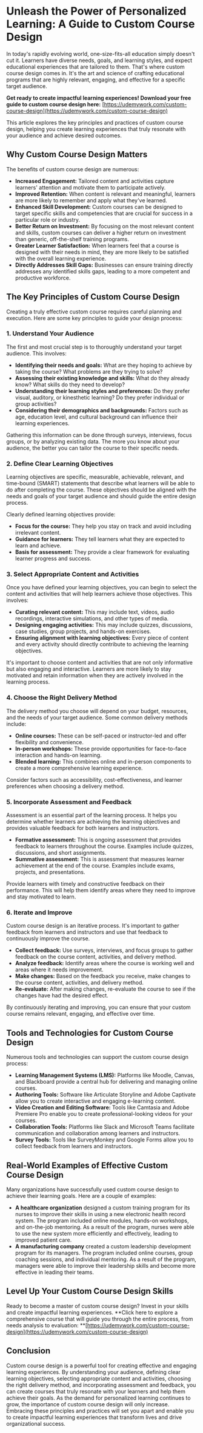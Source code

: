 # Unleash the Power of Personalized Learning: A Guide to Custom Course Design

In today's rapidly evolving world, one-size-fits-all education simply doesn't cut it. Learners have diverse needs, goals, and learning styles, and expect educational experiences that are tailored to them. That's where custom course design comes in. It's the art and science of crafting educational programs that are highly relevant, engaging, and effective for a specific target audience.

**Get ready to create impactful learning experiences!  Download your free guide to custom course design here:** [https://udemywork.com/custom-course-design](https://udemywork.com/custom-course-design)

This article explores the key principles and practices of custom course design, helping you create learning experiences that truly resonate with your audience and achieve desired outcomes.

## Why Custom Course Design Matters

The benefits of custom course design are numerous:

*   **Increased Engagement:** Tailored content and activities capture learners' attention and motivate them to participate actively.
*   **Improved Retention:** When content is relevant and meaningful, learners are more likely to remember and apply what they've learned.
*   **Enhanced Skill Development:** Custom courses can be designed to target specific skills and competencies that are crucial for success in a particular role or industry.
*   **Better Return on Investment:** By focusing on the most relevant content and skills, custom courses can deliver a higher return on investment than generic, off-the-shelf training programs.
*   **Greater Learner Satisfaction:** When learners feel that a course is designed with their needs in mind, they are more likely to be satisfied with the overall learning experience.
*   **Directly Addresses Skill Gaps:** Businesses can ensure training directly addresses any identified skills gaps, leading to a more competent and productive workforce.

## The Key Principles of Custom Course Design

Creating a truly effective custom course requires careful planning and execution. Here are some key principles to guide your design process:

### 1. Understand Your Audience

The first and most crucial step is to thoroughly understand your target audience. This involves:

*   **Identifying their needs and goals:** What are they hoping to achieve by taking the course? What problems are they trying to solve?
*   **Assessing their existing knowledge and skills:** What do they already know? What skills do they need to develop?
*   **Understanding their learning styles and preferences:** Do they prefer visual, auditory, or kinesthetic learning? Do they prefer individual or group activities?
*   **Considering their demographics and backgrounds:** Factors such as age, education level, and cultural background can influence their learning experiences.

Gathering this information can be done through surveys, interviews, focus groups, or by analyzing existing data. The more you know about your audience, the better you can tailor the course to their specific needs.

### 2. Define Clear Learning Objectives

Learning objectives are specific, measurable, achievable, relevant, and time-bound (SMART) statements that describe what learners will be able to do after completing the course. These objectives should be aligned with the needs and goals of your target audience and should guide the entire design process.

Clearly defined learning objectives provide:

*   **Focus for the course:** They help you stay on track and avoid including irrelevant content.
*   **Guidance for learners:** They tell learners what they are expected to learn and achieve.
*   **Basis for assessment:** They provide a clear framework for evaluating learner progress and success.

### 3. Select Appropriate Content and Activities

Once you have defined your learning objectives, you can begin to select the content and activities that will help learners achieve those objectives. This involves:

*   **Curating relevant content:** This may include text, videos, audio recordings, interactive simulations, and other types of media.
*   **Designing engaging activities:** This may include quizzes, discussions, case studies, group projects, and hands-on exercises.
*   **Ensuring alignment with learning objectives:** Every piece of content and every activity should directly contribute to achieving the learning objectives.

It's important to choose content and activities that are not only informative but also engaging and interactive. Learners are more likely to stay motivated and retain information when they are actively involved in the learning process.

### 4. Choose the Right Delivery Method

The delivery method you choose will depend on your budget, resources, and the needs of your target audience. Some common delivery methods include:

*   **Online courses:** These can be self-paced or instructor-led and offer flexibility and convenience.
*   **In-person workshops:** These provide opportunities for face-to-face interaction and hands-on learning.
*   **Blended learning:** This combines online and in-person components to create a more comprehensive learning experience.

Consider factors such as accessibility, cost-effectiveness, and learner preferences when choosing a delivery method.

### 5. Incorporate Assessment and Feedback

Assessment is an essential part of the learning process. It helps you determine whether learners are achieving the learning objectives and provides valuable feedback for both learners and instructors.

*   **Formative assessment:** This is ongoing assessment that provides feedback to learners throughout the course. Examples include quizzes, discussions, and short assignments.
*   **Summative assessment:** This is assessment that measures learner achievement at the end of the course. Examples include exams, projects, and presentations.

Provide learners with timely and constructive feedback on their performance. This will help them identify areas where they need to improve and stay motivated to learn.

### 6. Iterate and Improve

Custom course design is an iterative process. It's important to gather feedback from learners and instructors and use that feedback to continuously improve the course.

*   **Collect feedback:** Use surveys, interviews, and focus groups to gather feedback on the course content, activities, and delivery method.
*   **Analyze feedback:** Identify areas where the course is working well and areas where it needs improvement.
*   **Make changes:** Based on the feedback you receive, make changes to the course content, activities, and delivery method.
*   **Re-evaluate:** After making changes, re-evaluate the course to see if the changes have had the desired effect.

By continuously iterating and improving, you can ensure that your custom course remains relevant, engaging, and effective over time.

## Tools and Technologies for Custom Course Design

Numerous tools and technologies can support the custom course design process:

*   **Learning Management Systems (LMS):** Platforms like Moodle, Canvas, and Blackboard provide a central hub for delivering and managing online courses.
*   **Authoring Tools:** Software like Articulate Storyline and Adobe Captivate allow you to create interactive and engaging e-learning content.
*   **Video Creation and Editing Software:** Tools like Camtasia and Adobe Premiere Pro enable you to create professional-looking videos for your courses.
*   **Collaboration Tools:** Platforms like Slack and Microsoft Teams facilitate communication and collaboration among learners and instructors.
*   **Survey Tools:** Tools like SurveyMonkey and Google Forms allow you to collect feedback from learners and instructors.

## Real-World Examples of Effective Custom Course Design

Many organizations have successfully used custom course design to achieve their learning goals. Here are a couple of examples:

*   **A healthcare organization** designed a custom training program for its nurses to improve their skills in using a new electronic health record system. The program included online modules, hands-on workshops, and on-the-job mentoring. As a result of the program, nurses were able to use the new system more efficiently and effectively, leading to improved patient care.
*   **A manufacturing company** created a custom leadership development program for its managers. The program included online courses, group coaching sessions, and individual mentoring. As a result of the program, managers were able to improve their leadership skills and become more effective in leading their teams.

## Level Up Your Custom Course Design Skills

Ready to become a master of custom course design? Invest in your skills and create impactful learning experiences. **Click here to explore a comprehensive course that will guide you through the entire process, from needs analysis to evaluation: **[https://udemywork.com/custom-course-design](https://udemywork.com/custom-course-design)

## Conclusion

Custom course design is a powerful tool for creating effective and engaging learning experiences. By understanding your audience, defining clear learning objectives, selecting appropriate content and activities, choosing the right delivery method, and incorporating assessment and feedback, you can create courses that truly resonate with your learners and help them achieve their goals. As the demand for personalized learning continues to grow, the importance of custom course design will only increase. Embracing these principles and practices will set you apart and enable you to create impactful learning experiences that transform lives and drive organizational success.
